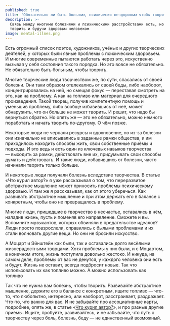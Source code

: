 ```yaml
---
published: true
title: 'Обязательно ли быть больным, психически нездоровым чтобы творить?'
description: >-
  Связь между многими болезнями и психическими расстройствами есть, но можно
  творить и будучи здоровым человеком
image: mental-illnes.png
---
```

Есть огромный список поэтов, художников, учёных и других творческих деятелей, у которых были явные проблемы с психическим здоровьем. И многие современные пытаются работать через это, искуственно вызывая у себя состояния такого порядка. Но это вовсе не обязательно. Не обязательно быть больным, чтобы творить.

Многие творческие люди творчеством же, по сути, спасались от своей болезни. Они таки образом отвлекались от своей беды, либо наоборот, концентрировались на ней, но смещая фокус — переставая смотреть на это, как на проблему. А как на топливо или материал для очередного произведения. Такой творец, получив компетентную помощь и уменьшив проблему, либо вообще избавившись от неё, может обнаружить, что он больше не может творить. И решит, что надо бы вернуться обратно. Но опять же — это не обязательно, можно немного поработать и начать творить по-другому. О чём позже.

Некоторые люди не черпали ресурсы и вдохновение, но из-за болезни они изначально не вписывались в заданные рамки общества, и им приходилось находить способы жить, свои собственные приёмы и подходы. И это ведь и есть один из ключевых навыков творчества — выходить за рамки, действовать вне их, придумывать свои способы думать и действовать. И такие люди, избавившись от болезни, часто начинали творить только больше.

И некоторые люди получали болезнь вследствие творчества. В статье «Что курил автор?» я уже рассказывал о том, что переразвитое абстрактное мышление может приносить проблемы психическому здоровью. И там же я рассказывал, как от этого уберечься. Как развивать абстрактное мышление и при этом держать его в балансе с конкретным, чтобы оно не превращалось в проблему.

Многие люди, пришедшие в творчество в несчастье, оставались в нём, наладив жизнь, пусть и поменяв его направление. Сможете и вы. Вспомните музыкантов, которых обвиняли в предательстве идеалов? Люди просто повзрослели, справились с былыми проблемами и их стали волновать другие вещи. Но они не бросили искусство.

А Моцарт и Эйнштейн как были, так и оставались долго весёлыми жизнерадостными творцами. Хотя проблемы у них были, и с Моцартом, в конечном итоге, жизнь поступила довольно жестоко. И никуда, на самом деле, проблемы от вас не денутся, у каждого человека они есть и будут. Жизнь не оставит, всегда подбросит новые. Так что использовать их как топливо можно. А можно использовать как топливо

Так что не нужна вам болезнь, чтобы творить. Развивайте абстрактное мышление, держите его в балансе с конкретным, ищите топливо — что-то, что любопытно, интересно, или наоборот, расстраивает, раздражает. Что-то, что важно для вас. И не забывайте про ассоциативные карты, подробнее, опять же, в статье «[Что курил автор?](/chto-kuril-avtor)», и про разные другие приёмы. Ищите, пробуйте, развивайтесь, и не забывайте, что путь к творчеству через боль, болезнь, беду — не единственный возможный. 